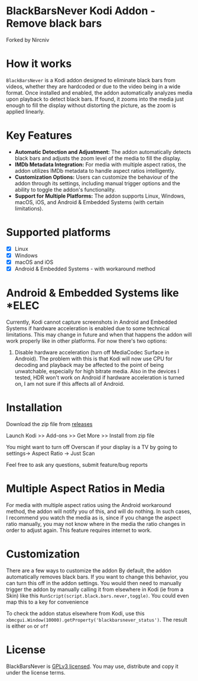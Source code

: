 # BlackBarsNever Kodi Addon - Remove black bars

Forked by Nircniv

# How it works

`BlackBarsNever` is a Kodi addon designed to eliminate black bars from videos, whether they are hardcoded or due to the video being in a wide format. Once installed and enabled, the addon automatically analyzes media upon playback to detect black bars. If found, it zooms into the media just enough to fill the display without distorting the picture, as the zoom is applied linearly.

# Key Features

- **Automatic Detection and Adjustment:** The addon automatically detects black bars and adjusts the zoom level of the media to fill the display.
- **IMDb Metadata Integration:** For media with multiple aspect ratios, the addon utilizes IMDb metadata to handle aspect ratios intelligently.
- **Customization Options:** Users can customize the behaviour of the addon through its settings, including manual trigger options and the ability to toggle the addon's functionality.
- **Support for Multiple Platforms:** The addon supports Linux, Windows, macOS, iOS, and Android & Embedded Systems (with certain limitations).

# Supported platforms

- [x] Linux
- [x] Windows
- [x] macOS and iOS
- [x] Android & Embedded Systems - with workaround method

# Android & Embedded Systems like \*ELEC

Currently, Kodi cannot capture screenshots in Android and Embedded Systems if hardware acceleration is enabled due to some technical limitations. This may change in future and when that happens the addon will work properly like in other platforms. For now there's two options:

1. Disable hardware acceleration (turn off MediaCodec Surface in Android). The problem with this is that Kodi will now use CPU for decoding and playback may be affected to the point of being unwatchable, especially for high bitrate media. Also in the devices I tested, HDR won't work on Android if hardware acceleration is turned on, I am not sure if this affects all of Android.

# Installation

Download the zip file from [releases](https://github.com/ngtawei/script.black.bars.never/releases)

Launch Kodi >> Add-ons >> Get More >> Install from zip file

You might want to turn off Overscan if your display is a TV by going to settings-> Aspect Ratio -> Just Scan

Feel free to ask any questions, submit feature/bug reports

# Multiple Aspect Ratios in Media

For media with multiple aspect ratios using the Android workaround method, the addon will notify you of this, and will do nothing. In such cases, I recommend you watch the media as is, since if you change the aspect ratio manually, you may not know where in the media the ratio changes in order to adjust again.
This feature requires internet to work.

# Customization

There are a few ways to customize the addon
By default, the addon automatically removes black bars. If you want to change this behavior, you can turn this off in the addon settings. You would then need to manually trigger the addon by manually calling it from elsewhere in Kodi (ie from a Skin) like this `RunScript(script.black.bars.never,toggle)`. You could even map this to a key for convenience

To check the addon status elsewhere from Kodi, use this `xbmcgui.Window(10000).getProperty('blackbarsnever_status')`. The result is either `on` or `off`

# License

BlackBarsNever is [GPLv3 licensed](https://github.com/ngtawei/script.black.bars.never/blob/main/LICENSE). You may use, distribute and copy it under the license terms.
